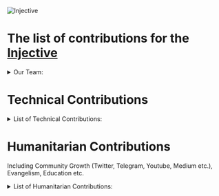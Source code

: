 ![Injective](https://user-images.githubusercontent.com/92199696/220547305-1c7614ae-ed07-4e68-8db8-dcc657f32ca6.png)
# The list of contributions for the [Injective](https://injective.com/)

<details>
  <summary>Our Team:</summary>

- [Vladimir Ponmimajushij Competencies](https://github.com/Antropocosmist/my_competencies)
- [Vladimir Synthetic Competencies](https://www.instagram.com/synth_etic_/)
- [Valentin Medniyy Competencies](https://github.com/Medniyy)
- [Eugeniy Yakovishin Competencies](https://github.com/evgen3000)
- [Danil Milyutin Competencies](https://github.com/danilmilyutin)
- Secret Member😎
- Testnet Guru 🥷
- This character is unexplored👽

### ***[Feel free to learn more about our team](https://posthuman.digital/team)***
  </details>

# Technical Contributions

<details>

  <summary>List of Technical Contributions:</summary>
<br/>  

### We validate **Injective** in [Mainnet](https://www.mintscan.io/injective/validators/injvaloper1e84fr6cxgcflv3fc9ey6n8425au7zx6wsztrle)
[**Twitter Announcement**](https://twitter.com/POSTHUMAN_DVS/status/1626298038791675906)
<br/>
![injective](https://user-images.githubusercontent.com/92199696/220565948-8ecde3cf-edcc-41e6-8db6-bbd568eb49e0.jpg)


### **Relayers**. Now we have several relayers which working in two directions (to **Injective** and out) <br/>
1. osmosis
2. juno
3. crescent
4. chihuahua
5. g-bridge

[Relayer Address](https://www.mintscan.io/injective/account/inj13q49unftdxhvhz8z7yzcysvnnkgtdd46qmycva)

### We run few public nodes for the **[Injective](https://injective.com/)**

- https://rpc.injective.posthuman.digital/ <br/>
**[Github Link](https://github.com/cosmos/chain-registry/blob/61827bb54b9ac23f858f88d3d6f11024f6d9168b/injective/chain.json#L169)**
- grpc.injective.posthuman.digital <br/>
**[Github Link](https://github.com/cosmos/chain-registry/blob/61827bb54b9ac23f858f88d3d6f11024f6d9168b/injective/chain.json#L225)**
- https://rest.injective.posthuman.digital/ <br/>
**[Github Link](https://github.com/cosmos/chain-registry/blob/61827bb54b9ac23f858f88d3d6f11024f6d9168b/injective/chain.json#L199)**

### We working on Sputnik Network, and we are in the process of implementation of $INJ to [**Sputnik Network Bot**](https://t.me/SputnikNetworkBot)! 

We'll add $INJ to Sputnik Exchange and to Sputnik Network. And users would be able to send tips with $INJ in Twitter and Telegram, and also p2p-exchange $INJ directly in Telegram!

</details>

 # Humanitarian Contributions
 Including Community Growth (Twitter, Telegram, Youtube, Medium etc.), Evangelism, Education etc. 
 
 <details>
  <summary>List of Humanitarian Contributions:</summary>
  
## Twitter <br/>

<details>
  <summary>Twitter Activity</summary>

## We started support Injective since 2021 and keep doing!<br/>
We manage **[Cosmos Ecosystem Twitter](https://twitter.com/CosmosEcosystem)** with ~36k followers! <br/>
![image](https://user-images.githubusercontent.com/92199696/220564230-c9da9b2b-ae0f-494a-9bf7-2a6987648324.png) <br/>

We always include Injective in our [Weekly](https://twitter.com/CosmosEcosystem/status/1621585636812529666?t=q2jCxy_xLJIeF8ZfQxtIVg&&s=35) and [Daily](https://twitter.com/CosmosEcosystem/status/1626933506294046721?t=Jbi2-udDKOJ2vx4N0Yz6Tw&&s=35) News inforgraphics! <br/>

### News

## 2021 <br/>
- [19 NOV 21](https://twitter.com/CosmosEcosystem/status/1461720436841058318?t=vJYZrinAlVKm_c5L6RJKpA&s=09) 
- [26 NOV 21](https://twitter.com/CosmosEcosystem/status/1464298546711175181?t=5EhmhjLCgB2-ypBTETZ5EA&s=35) 
- [03 DEC 21](https://twitter.com/CosmosEcosystem/status/1466853702355066892?t=rLzVuNAUkm0PRLRULUJz-g&s=09)
- [10 DEC 21](https://twitter.com/CosmosEcosystem/status/1469367168806567939?t=RQKfQDL2zstugi3IV_A5ig&s=09) 
- [17 DEC 21](https://twitter.com/CosmosEcosystem/status/1471902633216589824?t=jf1PQ9Qsq--LZfagW7aM1A&s=09)
- [24 DEC 21](https://twitter.com/CosmosEcosystem/status/1474450760473657345?t=LHhIpUtLEDlV-p6AcRBUcQ&s=09)
## 2022 <br/>
- [11 FEB 22](https://twitter.com/CosmosEcosystem/status/1492208944353320962?t=L3exvq35DcvchGmM0a2ocQ&s=35) 
- [18 FEB 22](https://twitter.com/CosmosEcosystem/status/1494745569482448901?t=aAaqg3Po10kSW9z62IjUtg&s=35) 
- [18 MAR 22](https://twitter.com/CosmosEcosystem/status/1504796975262277645?t=qoSIRhDVVfP57YD7pVXNdA&s=35) 
- [25 MAR 22](https://twitter.com/CosmosEcosystem/status/1507456026190221345?t=mIpigbu6eFTVQ4uQusD62A&s=35) 
- [16 APR 22](https://twitter.com/CosmosEcosystem/status/1515350581963018251?t=SlbrRSYAOwwoJY7PUVP3YA&s=35) 
- [06 MAY 22](https://twitter.com/CosmosEcosystem/status/1522652655990063106?t=tvyk1ijheUQFgV2Q9c5VjQ&s=35) 
- [13 MAY 22](https://twitter.com/CosmosEcosystem/status/1525170815385452544?t=u2Hb2j7T3zfOJqNlKpo3Lg&s=35) 
- [27 MAY 22](https://twitter.com/CosmosEcosystem/status/1530258481353306115?t=1Q10XA9a3WTm94bvQQuxBQ&s=35) 
- [10 JUNE 22](https://twitter.com/CosmosEcosystem/status/1535327674285056004?t=oHb0WOK6bqKuj5XklkY95g&s=19) 
- [18 JUNE 22](https://twitter.com/CosmosEcosystem/status/1538182138813718528?t=rsKV5cHxKBw5Okf3mi1XPA&s=35) 
- [02 JULY 22](https://twitter.com/CosmosEcosystem/status/1543282596876099593?t=WeDWisas0e7oF4rxWRlAaA&s=35) 
- [09 JULY 22](https://twitter.com/CosmosEcosystem/status/1545811915779235841?t=iWW0Y-XMYP7dmPnOwLXdaw&s=09) 
- [16 JULY 22](https://twitter.com/CosmosEcosystem/status/1548334581232766976?t=Gs4DuMIBVTx9AQgKA4EA4Q&s=09) 
- [24 JULY 22](https://twitter.com/CosmosEcosystem/status/1551287141451370496?t=_DlYkInExv-p5Sq7TAfcCA&s=35) 
- [26 AUG 22](https://twitter.com/CosmosEcosystem/status/1563142277622804481?t=1lqcjVujef4PDIbAIGLIEA&s=09) 
- [18 FEB 22](https://twitter.com/CosmosEcosystem/status/1494745569482448901?t=mpu676W6WQQIXHpOwCxDTA&s=35)
- [18 NOV 22](https://twitter.com/CosmosEcosystem/status/1593650869735759879?t=VbHOrlEjUL46SG_gM_IErg&s=09 ) 
- [02 DEC 22](https://twitter.com/CosmosEcosystem/status/1598729419765342209?t=sfwL3Ci9MAhWVjt-t-aHeg&s=35 ) 
- [17 DEC 22](https://twitter.com/CosmosEcosystem/status/1604165503513395200?t=zgqCsK4I0R758QcSTJIzvA&s=35 ) 
## 2023 <br/>
- [20 JAN 23](https://twitter.com/CosmosEcosystem/status/1616482169064652800?t=CefX8LHacI8gjd6SMoABXA&s=35) 
- [26 JAN 23](https://twitter.com/CosmosEcosystem/status/1618600070747938818?t=pNpe4nqjW9VFeoi658zEIw&s=35) 
- [28 JAN 23](https://twitter.com/CosmosEcosystem/status/1619349322306572293?t=1D7Jskr2XmLIvRZ6e7t2Tw&s=35) 
- [03 FEB 23](https://twitter.com/CosmosEcosystem/status/1621585636812529666?t=q2jCxy_xLJIeF8ZfQxtIVg&s=35) 
- [17 FEB 23](https://twitter.com/CosmosEcosystem/status/1626605802378383360) 
- [18 FEB 23](https://twitter.com/CosmosEcosystem/status/1626933506294046721)
- [22 FEB 23](https://twitter.com/CosmosEcosystem/status/1628383717344391169)
- [25 FEB 23](https://twitter.com/CosmosEcosystem/status/1629196610705006592)
- [26 FEB 23](https://twitter.com/CosmosEcosystem/status/1629849126237003776)
- [2 MAR 23](https://twitter.com/CosmosEcosystem/status/1631299152234553345)
- [4 MAR 23](https://twitter.com/CosmosEcosystem/status/1631704604839641089)


### Statistics 
  
- [30 OCT 22](https://twitter.com/CosmosEcosystem/status/1586710255957786624?t=BqN03SASvjQG35GBJj_-tQ&s=35) 
- [7 JAN 23](https://twitter.com/CosmosEcosystem/status/1611772150721175552?t=6NdvCSjqXjYFpvNOYFM0Nw&s=35) 
- [26 JAN 23](https://twitter.com/CosmosEcosystem/status/1618651410987626496?t=QU6RpNjmKChCbcfToIIS6Q&s=09) 
- [28 JAN 23](https://twitter.com/CosmosEcosystem/status/1619334484020822016?t=N3qD-g9v6WeWl49Ze7qgQQ&s=35) 
- [15 FEB 23](https://twitter.com/CosmosEcosystem/status/1625882458033123330?t=Vh8WHT-NjsPup9Yb2rZ8BA&s=09) 
- [20 FEB 23](https://twitter.com/CosmosEcosystem/status/1627683684932530176?t=xkirpRI8wnALAQZXytUcWg&s=35) 

### Other graphics with Injective mentioned 

- [26 MAY 22](https://twitter.com/CosmosEcosystem/status/1529836779485937664?t=MQPGMIgZ7NjFg_NrlJBCCQ&s=09) 
- [19 DEC 22](https://twitter.com/CosmosEcosystem/status/1604856657699225600?t=2Xfy1gPbIk35bbEpxEzYOA&s=35) 
- [24 JAN 23](https://twitter.com/CosmosEcosystem/status/1617921483422208000?t=0TrZPKlhdhggu9taRUDacQ&s=35)
- [02 MAR 23](https://twitter.com/CosmosEcosystem/status/1631239595319779328)
</details>

<details>
  <summary>YouTube Activity</summary>

### We have more than 10k subsctibers our YouTube channel [CryptoBase](https://youtube.com/cryptobased)
![image](https://user-images.githubusercontent.com/92199696/220563685-1cfa3933-b615-484d-ad4c-045e6f32eb70.png) <br/>
- We even met in reality! Live interview with Jenna from Injective on Staking Summit. [Link](https://youtu.be/CJpWwtUXu1Y?t=3121)
- New episode of CryptoBase with the better quality and Injective was warmly discussed! [Link](https://youtu.be/ntKJxcjAOF4?t=1578)
- Overview of Injective Ecosystem on 61th Voice Chat of Cosmos Ecosystem Russian speaking community! [Link](https://www.youtube.com/watch?v=dA5d1t_wG4s)
- [**Playlist**](https://youtube.com/playlist?list=PLgQFzABJoJYx-lwnvZwKjDqsDxiccjP-G) of 58+videos of our Weekly Community Calls where we speak about Cosmos Ecosystem projects and also about Injective! 
</details>
